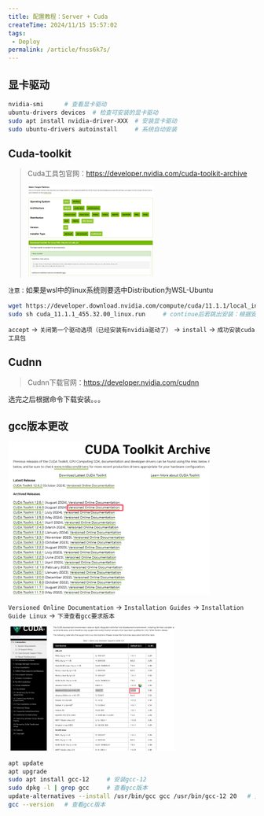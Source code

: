```yaml
---
title: 配置教程：Server + Cuda
createTime: 2024/11/15 15:57:02
tags:
 - Deploy
permalink: /article/fnss6k7s/
---
```

## 显卡驱动

```bash
nvidia-smi		# 查看显卡驱动
ubuntu-drivers devices	# 检查可安装的显卡驱动
sudo apt install nvidia-driver-XXX	# 安装显卡驱动
sudo ubuntu-drivers autoinstall		# 系统自动安装
```

## Cuda-toolkit

> Cuda工具包官网：https://developer.nvidia.com/cuda-toolkit-archive
>
> <img src="./%E9%85%8D%E7%BD%AE%E6%95%99%E7%A8%8B%EF%BC%9AServer%20+%20Cuda.assets/image-20241115160356753.png" alt="image-20241115160356753" style="zoom: 25%;" />

`注意：`如果是wsl中的linux系统则要选中Distribution为WSL-Ubuntu

```bash
wget https://developer.download.nvidia.com/compute/cuda/11.1.1/local_installers/cuda_11.1.1_455.32.00_linux.run
sudo sh cuda_11.1.1_455.32.00_linux.run		# continue后若跳出安装：根据安装失败日志的路径查看原因（一般是gcc版本问题，降级即可）
```

`accept` -> `关闭第一个驱动选项（已经安装有nvidia驱动了）` -> `install` ->  `成功安装cuda工具包`



## Cudnn

> Cudnn下载官网：https://developer.nvidia.com/cudnn

选完之后根据命令下载安装。。。

## gcc版本更改

<img src="./%E9%85%8D%E7%BD%AE%E6%95%99%E7%A8%8B%EF%BC%9AServer%20+%20Cuda.assets/image-20241115162000556.png" alt="image-20241115162000556" style="zoom: 40%;" />

`Versioned Online Documentation` -> `Installation Guides` -> `Installation Guide Linux` -> `下滑查看gcc要求版本`

<img src="./%E9%85%8D%E7%BD%AE%E6%95%99%E7%A8%8B%EF%BC%9AServer%20+%20Cuda.assets/image-20241115162210486.png" alt="image-20241115162210486" style="zoom:33%;" />

```bash
apt update
apt upgrade
sudo apt install gcc-12		# 安装gcc-12
sudo dpkg -l | grep gcc		# 查看gcc版本
update-alternatives --install /usr/bin/gcc gcc /usr/bin/gcc-12 20	# 变更gcc版本
gcc --version	# 查看gcc版本
```

